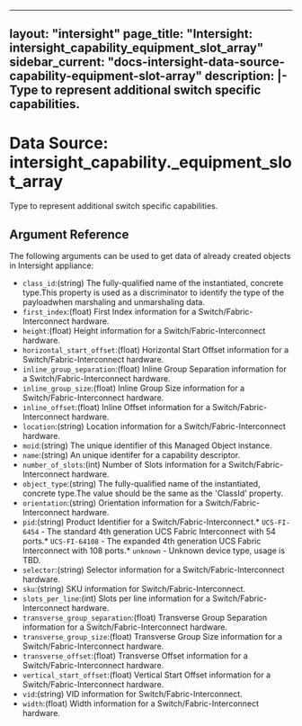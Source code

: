 
---
layout: "intersight"
page_title: "Intersight: intersight_capability_equipment_slot_array"
sidebar_current: "docs-intersight-data-source-capability-equipment-slot-array"
description: |-
Type to represent additional switch specific capabilities.
---

# Data Source: intersight_capability._equipment_slot_array
Type to represent additional switch specific capabilities.
## Argument Reference
The following arguments can be used to get data of already created objects in Intersight appliance:
* `class_id`:(string) The fully-qualified name of the instantiated, concrete type.This property is used as a discriminator to identify the type of the payloadwhen marshaling and unmarshaling data. 
* `first_index`:(float) First Index information for a Switch/Fabric-Interconnect hardware. 
* `height`:(float) Height information for a Switch/Fabric-Interconnect hardware. 
* `horizontal_start_offset`:(float) Horizontal Start Offset information for a Switch/Fabric-Interconnect hardware. 
* `inline_group_separation`:(float) Inline Group Separation information for a Switch/Fabric-Interconnect hardware. 
* `inline_group_size`:(float) Inline Group Size information for a Switch/Fabric-Interconnect hardware. 
* `inline_offset`:(float) Inline Offset information for a Switch/Fabric-Interconnect hardware. 
* `location`:(string) Location information for a Switch/Fabric-Interconnect hardware. 
* `moid`:(string) The unique identifier of this Managed Object instance. 
* `name`:(string) An unique identifer for a capability descriptor. 
* `number_of_slots`:(int) Number of Slots information for a Switch/Fabric-Interconnect hardware. 
* `object_type`:(string) The fully-qualified name of the instantiated, concrete type.The value should be the same as the 'ClassId' property. 
* `orientation`:(string) Orientation information for a Switch/Fabric-Interconnect hardware. 
* `pid`:(string) Product Identifier for a Switch/Fabric-Interconnect.* `UCS-FI-6454` - The standard 4th generation UCS Fabric Interconnect with 54 ports.* `UCS-FI-64108` - The expanded 4th generation UCS Fabric Interconnect with 108 ports.* `unknown` - Unknown device type, usage is TBD. 
* `selector`:(string) Selector information for a Switch/Fabric-Interconnect hardware. 
* `sku`:(string) SKU information for Switch/Fabric-Interconnect. 
* `slots_per_line`:(int) Slots per line information for a Switch/Fabric-Interconnect hardware. 
* `transverse_group_separation`:(float) Transverse Group Separation information for a Switch/Fabric-Interconnect hardware. 
* `transverse_group_size`:(float) Transverse Group Size information for a Switch/Fabric-Interconnect hardware. 
* `transverse_offset`:(float) Transverse Offset information for a Switch/Fabric-Interconnect hardware. 
* `vertical_start_offset`:(float) Vertical Start Offset information for a Switch/Fabric-Interconnect hardware. 
* `vid`:(string) VID information for Switch/Fabric-Interconnect. 
* `width`:(float) Width information for a Switch/Fabric-Interconnect hardware. 

